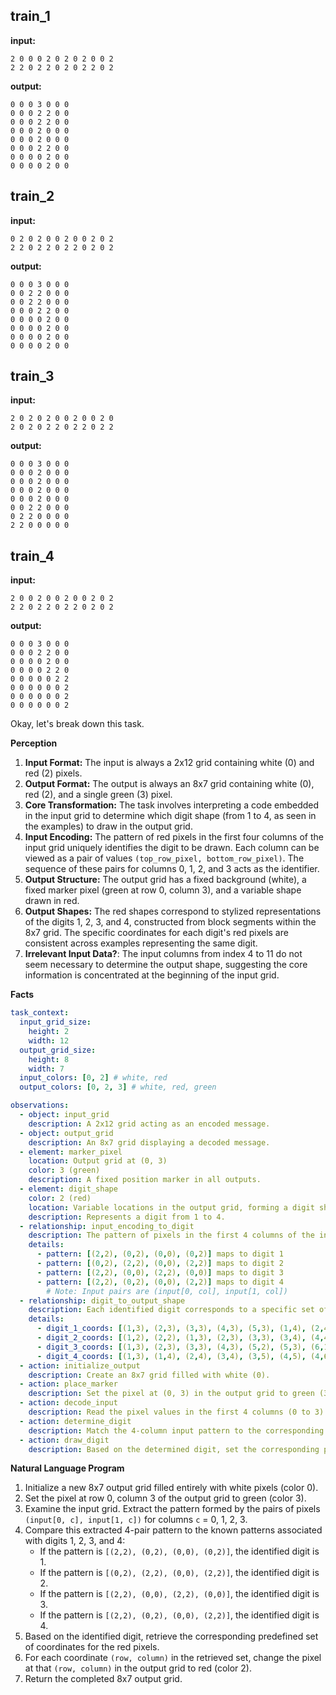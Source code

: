 
## train_1

**input:**
```
2 0 0 0 2 0 2 0 2 0 0 2
2 2 0 2 2 0 2 0 2 2 0 2
```


**output:**
```
0 0 0 3 0 0 0
0 0 0 2 2 0 0
0 0 0 2 2 0 0
0 0 0 2 0 0 0
0 0 0 2 0 0 0
0 0 0 2 2 0 0
0 0 0 0 2 0 0
0 0 0 0 2 0 0
```


## train_2

**input:**
```
0 2 0 2 0 0 2 0 0 2 0 2
2 2 0 2 2 0 2 2 0 2 0 2
```


**output:**
```
0 0 0 3 0 0 0
0 0 2 2 0 0 0
0 0 2 2 0 0 0
0 0 0 2 2 0 0
0 0 0 0 2 0 0
0 0 0 0 2 0 0
0 0 0 0 2 0 0
0 0 0 0 2 0 0
```


## train_3

**input:**
```
2 0 2 0 2 0 0 2 0 0 2 0
2 0 2 0 2 2 0 2 2 0 2 2
```


**output:**
```
0 0 0 3 0 0 0
0 0 0 2 0 0 0
0 0 0 2 0 0 0
0 0 0 2 0 0 0
0 0 0 2 0 0 0
0 0 2 2 0 0 0
0 2 2 0 0 0 0
2 2 0 0 0 0 0
```


## train_4

**input:**
```
2 0 0 2 0 0 2 0 0 2 0 2
2 2 0 2 2 0 2 2 0 2 0 2
```


**output:**
```
0 0 0 3 0 0 0
0 0 0 2 2 0 0
0 0 0 0 2 0 0
0 0 0 0 2 2 0
0 0 0 0 0 2 2
0 0 0 0 0 0 2
0 0 0 0 0 0 2
0 0 0 0 0 0 2
```

Okay, let's break down this task.

**Perception**

1.  **Input Format:** The input is always a 2x12 grid containing white (0) and red (2) pixels.
2.  **Output Format:** The output is always an 8x7 grid containing white (0), red (2), and a single green (3) pixel.
3.  **Core Transformation:** The task involves interpreting a code embedded in the input grid to determine which digit shape (from 1 to 4, as seen in the examples) to draw in the output grid.
4.  **Input Encoding:** The pattern of red pixels in the first four columns of the input grid uniquely identifies the digit to be drawn. Each column can be viewed as a pair of values `(top_row_pixel, bottom_row_pixel)`. The sequence of these pairs for columns 0, 1, 2, and 3 acts as the identifier.
5.  **Output Structure:** The output grid has a fixed background (white), a fixed marker pixel (green at row 0, column 3), and a variable shape drawn in red.
6.  **Output Shapes:** The red shapes correspond to stylized representations of the digits 1, 2, 3, and 4, constructed from block segments within the 8x7 grid. The specific coordinates for each digit's red pixels are consistent across examples representing the same digit.
7.  **Irrelevant Input Data?**: The input columns from index 4 to 11 do not seem necessary to determine the output shape, suggesting the core information is concentrated at the beginning of the input grid.

**Facts**


```yaml
task_context:
  input_grid_size:
    height: 2
    width: 12
  output_grid_size:
    height: 8
    width: 7
  input_colors: [0, 2] # white, red
  output_colors: [0, 2, 3] # white, red, green

observations:
  - object: input_grid
    description: A 2x12 grid acting as an encoded message.
  - object: output_grid
    description: An 8x7 grid displaying a decoded message.
  - element: marker_pixel
    location: Output grid at (0, 3)
    color: 3 (green)
    description: A fixed position marker in all outputs.
  - element: digit_shape
    color: 2 (red)
    location: Variable locations in the output grid, forming a digit shape.
    description: Represents a digit from 1 to 4.
  - relationship: input_encoding_to_digit
    description: The pattern of pixels in the first 4 columns of the input grid determines the digit shape (1, 2, 3, or 4) drawn in the output.
    details:
      - pattern: [(2,2), (0,2), (0,0), (0,2)] maps to digit 1
      - pattern: [(0,2), (2,2), (0,0), (2,2)] maps to digit 2
      - pattern: [(2,2), (0,0), (2,2), (0,0)] maps to digit 3
      - pattern: [(2,2), (0,2), (0,0), (2,2)] maps to digit 4
        # Note: Input pairs are (input[0, col], input[1, col])
  - relationship: digit_to_output_shape
    description: Each identified digit corresponds to a specific set of red pixel coordinates in the 8x7 output grid.
    details:
      - digit_1_coords: [(1,3), (2,3), (3,3), (4,3), (5,3), (1,4), (2,4), (5,4), (6,4), (7,4)]
      - digit_2_coords: [(1,2), (2,2), (1,3), (2,3), (3,3), (3,4), (4,4), (5,4), (6,4), (7,4)]
      - digit_3_coords: [(1,3), (2,3), (3,3), (4,3), (5,2), (5,3), (6,1), (6,2), (7,0), (7,1)]
      - digit_4_coords: [(1,3), (1,4), (2,4), (3,4), (3,5), (4,5), (4,6), (5,6), (6,6), (7,6)]
  - action: initialize_output
    description: Create an 8x7 grid filled with white (0).
  - action: place_marker
    description: Set the pixel at (0, 3) in the output grid to green (3).
  - action: decode_input
    description: Read the pixel values in the first 4 columns (0 to 3) of the input grid.
  - action: determine_digit
    description: Match the 4-column input pattern to the corresponding digit (1-4).
  - action: draw_digit
    description: Based on the determined digit, set the corresponding pixels in the output grid to red (2).

```


**Natural Language Program**

1.  Initialize a new 8x7 output grid filled entirely with white pixels (color 0).
2.  Set the pixel at row 0, column 3 of the output grid to green (color 3).
3.  Examine the input grid. Extract the pattern formed by the pairs of pixels `(input[0, c], input[1, c])` for columns `c` = 0, 1, 2, 3.
4.  Compare this extracted 4-pair pattern to the known patterns associated with digits 1, 2, 3, and 4:
    *   If the pattern is `[(2,2), (0,2), (0,0), (0,2)]`, the identified digit is 1.
    *   If the pattern is `[(0,2), (2,2), (0,0), (2,2)]`, the identified digit is 2.
    *   If the pattern is `[(2,2), (0,0), (2,2), (0,0)]`, the identified digit is 3.
    *   If the pattern is `[(2,2), (0,2), (0,0), (2,2)]`, the identified digit is 4.
5.  Based on the identified digit, retrieve the corresponding predefined set of coordinates for the red pixels.
6.  For each coordinate `(row, column)` in the retrieved set, change the pixel at that `(row, column)` in the output grid to red (color 2).
7.  Return the completed 8x7 output grid.
